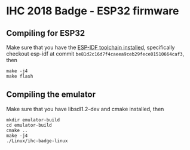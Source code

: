 # IHC 2018 Badge - ESP32 firmware

## Compiling for ESP32
Make sure that you have the [ESP-IDF toolchain installed](https://docs.espressif.com/projects/esp-idf/en/latest/get-started/index.html#get-started-get-esp-idf), specifically checkout esp-idf at commit `be81d2c16d7f4caeea9ceb29fece01510664caf3`, then
```
make -j4
make flash
```

## Compiling the emulator
Make sure that you have libsdl1.2-dev and cmake installed, then
```
mkdir emulator-build
cd emulator-build
cmake ..
make -j4
./Linux/ihc-badge-linux
```
